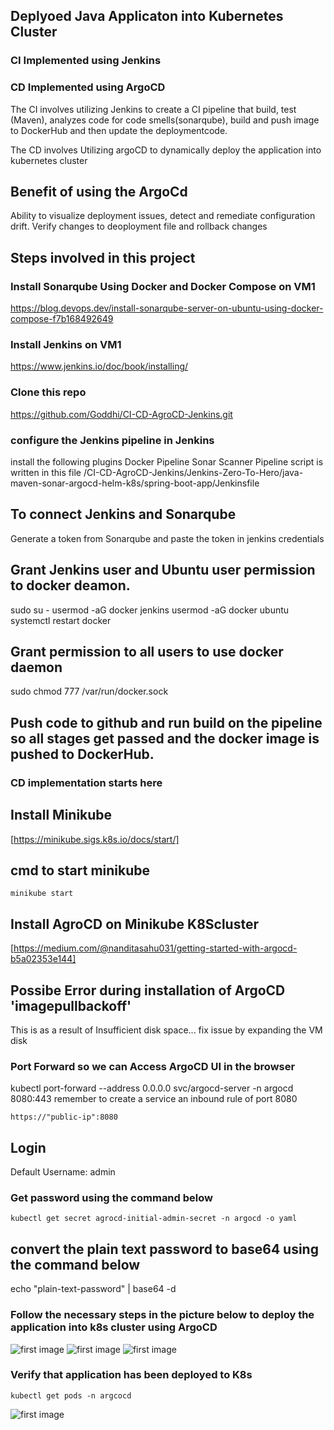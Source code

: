 ## Deplyoed Java Applicaton into Kubernetes Cluster


### CI Implemented using Jenkins
### CD Implemented using ArgoCD

The CI involves utilizing Jenkins to create a CI pipeline that build, test (Maven), analyzes code for code smells(sonarqube), build and push image to DockerHub and then update the deploymentcode.

The CD involves Utilizing argoCD to dynamically deploy the application into kubernetes cluster

## Benefit of using the ArgoCd 
Ability to visualize deployment issues, detect and remediate configuration drift.
Verify changes to deoployment file and rollback changes

## Steps involved in this project 

### Install Sonarqube Using Docker and Docker Compose on VM1
https://blog.devops.dev/install-sonarqube-server-on-ubuntu-using-docker-compose-f7b168492649

### Install Jenkins on VM1
https://www.jenkins.io/doc/book/installing/

### Clone this repo
https://github.com/Goddhi/CI-CD-AgroCD-Jenkins.git

### configure the Jenkins pipeline in Jenkins

install the following plugins 
Docker Pipeline
Sonar Scanner
Pipeline script is written in this file /CI-CD-AgroCD-Jenkins/Jenkins-Zero-To-Hero/java-maven-sonar-argocd-helm-k8s/spring-boot-app/Jenkinsfile
## To connect Jenkins and Sonarqube
Generate a token from Sonarqube and paste the token in jenkins credentials 


## Grant Jenkins user and Ubuntu user permission to docker deamon.
sudo su - 
usermod -aG docker jenkins
usermod -aG docker ubuntu
systemctl restart docker


## Grant permission to  all users to use docker daemon
sudo chmod 777 /var/run/docker.sock


## Push code to github and run build on the pipeline so all stages get passed and the docker image is pushed to DockerHub.

### CD implementation starts here 

## Install Minikube 
[https://minikube.sigs.k8s.io/docs/start/]

## cmd to start minikube
`minikube start`

## Install AgroCD on Minikube K8Scluster
[https://medium.com/@nanditasahu031/getting-started-with-argocd-b5a02353e144]


## Possibe Error during installation of ArgoCD 'imagepullbackoff' 
This is as a result of Insufficient disk space...
fix issue by expanding the VM disk

### Port Forward so we can Access  ArgoCD UI in the browser
kubectl port-forward --address 0.0.0.0 svc/argocd-server -n argocd 8080:443
remember to create a service an inbound rule of port 8080

`https://"public-ip":8080`


## Login
Default Username: admin
### Get password using the command below
`kubectl get secret agrocd-initial-admin-secret -n argocd -o yaml`

## convert the plain text password to base64 using the command below
echo "plain-text-password" | base64 -d

### Follow the necessary steps in the picture below to deploy the application into k8s cluster using ArgoCD

![first image](/CI-CD-ArgoCD-Jenkins/image1.png)
![first image](/home/goddhi/Downloads/CI-CD-ArgoCD-Jenkins/image2.png)
![first image](/home/goddhi/Downloads/CI-CD-ArgoCD-Jenkins/image3.png)


### Verify that application has been deployed to K8s
`kubectl get pods -n argcocd`

![first image](/home/goddhi/Downloads/CI-CD-ArgoCD-Jenkins/image4.png)



